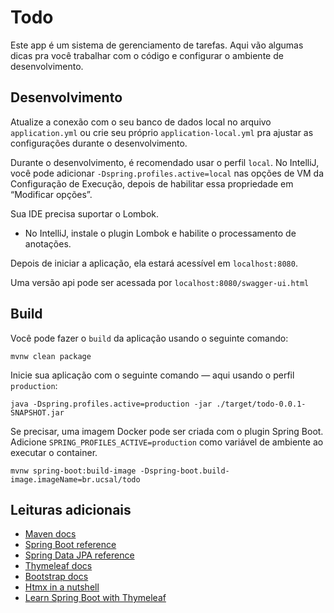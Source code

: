 # Todo

Este app é um sistema de gerenciamento de tarefas. 
Aqui vão algumas dicas pra você trabalhar com o código e configurar o ambiente de desenvolvimento.

## Desenvolvimento

Atualize a conexão com o seu banco de dados local no arquivo `application.yml`
ou crie seu próprio `application-local.yml` pra ajustar as configurações durante o desenvolvimento.

Durante o desenvolvimento, é recomendado usar o perfil `local`. 
No IntelliJ, você pode adicionar `-Dspring.profiles.active=local` nas opções de VM da Configuração de Execução, 
depois de habilitar essa propriedade em “Modificar opções”.

Sua IDE precisa suportar o Lombok. 
- No IntelliJ, instale o plugin Lombok e habilite o processamento de anotações.

Depois de iniciar a aplicação, ela estará acessível em `localhost:8080`.

Uma versão api pode ser acessada por  `localhost:8080/swagger-ui.html`

## Build

Você pode fazer o `build` da aplicação usando o seguinte comando:

```
mvnw clean package
```
Inicie sua aplicação com o seguinte comando — aqui usando o perfil `production`:

```
java -Dspring.profiles.active=production -jar ./target/todo-0.0.1-SNAPSHOT.jar
```
Se precisar, uma imagem Docker pode ser criada com o plugin Spring Boot. 
Adicione `SPRING_PROFILES_ACTIVE=production` como variável de ambiente ao executar o container.

```
mvnw spring-boot:build-image -Dspring-boot.build-image.imageName=br.ucsal/todo
```

## Leituras adicionais

* [Maven docs](https://maven.apache.org/guides/index.html)  
* [Spring Boot reference](https://docs.spring.io/spring-boot/docs/current/reference/htmlsingle/)  
* [Spring Data JPA reference](https://docs.spring.io/spring-data/jpa/reference/jpa.html)
* [Thymeleaf docs](https://www.thymeleaf.org/documentation.html)  
* [Bootstrap docs](https://getbootstrap.com/docs/5.3/getting-started/introduction/)  
* [Htmx in a nutshell](https://htmx.org/docs/)  
* [Learn Spring Boot with Thymeleaf](https://www.wimdeblauwe.com/books/taming-thymeleaf/)  
